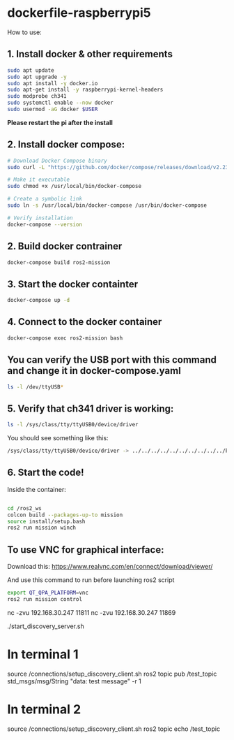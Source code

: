 # dockerfile-raspberrypi5

How to use:

## 1. Install docker & other requirements
```bash
sudo apt update
sudo apt upgrade -y
sudo apt install -y docker.io
sudo apt-get install -y raspberrypi-kernel-headers
sudo modprobe ch341
sudo systemctl enable --now docker
sudo usermod -aG docker $USER
   ```
**Please restart the pi after the install**
## 2. Install docker compose:
```bash
# Download Docker Compose binary
sudo curl -L "https://github.com/docker/compose/releases/download/v2.23.3/docker-compose-$(uname -s)-$(uname -m)" -o /usr/local/bin/docker-compose

# Make it executable
sudo chmod +x /usr/local/bin/docker-compose

# Create a symbolic link
sudo ln -s /usr/local/bin/docker-compose /usr/bin/docker-compose

# Verify installation
docker-compose --version
   ```

## 2. Build docker contrainer
```bash
docker-compose build ros2-mission
   ```
## 3. Start the docker containter
```bash
docker-compose up -d
   ```
## 4. Connect to the docker container
```bash
docker-compose exec ros2-mission bash
   ```


## You can verify the USB port with this command and change it in docker-compose.yaml
```bash
ls -l /dev/ttyUSB*
   ```


## 5. Verify that ch341 driver is working:
```bash
ls -l /sys/class/tty/ttyUSB0/device/driver
```
You should see something like this:
```bash
/sys/class/tty/ttyUSB0/device/driver -> ../../../../../../../../../../bus/usb-serial/drivers/ch341-uart
```

## 6. Start the code!


Inside the container:

```bash

cd /ros2_ws
colcon build --packages-up-to mission
source install/setup.bash
ros2 run mission winch
```
## To use VNC for graphical interface:

Download this: https://www.realvnc.com/en/connect/download/viewer/

And use this command to run before launching ros2 script
```bash
export QT_QPA_PLATFORM=vnc
ros2 run mission control
```

nc -zvu 192.168.30.247 11811
nc -zvu 192.168.30.247 11869

./start_discovery_server.sh

# In terminal 1
source /connections/setup_discovery_client.sh
ros2 topic pub /test_topic std_msgs/msg/String "data: test message" -r 1

# In terminal 2
source /connections/setup_discovery_client.sh
ros2 topic echo /test_topic